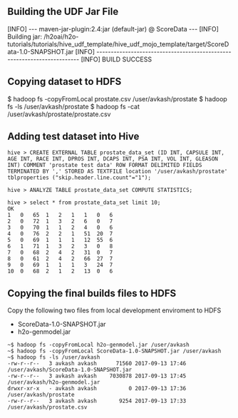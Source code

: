 
## Building the UDF Jar File ###


[INFO] --- maven-jar-plugin:2.4:jar (default-jar) @ ScoreData ---
[INFO] Building jar: /h2oai/h2o-tutorials/tutorials/hive_udf_template/hive_udf_mojo_template/target/ScoreData-1.0-SNAPSHOT.jar
[INFO] ------------------------------------------------------------------------
[INFO] BUILD SUCCESS


## Copying dataset to HDFS ##

 $ hadoop fs -copyFromLocal prostate.csv /user/avkash/prostate
 $ hadoop fs -ls /user/avkash/prostate
 $ hadoop fs -cat /user/avkash/prostate/prostate.csv

## Adding  test dataset into Hive ##

```
hive > CREATE EXTERNAL TABLE prostate_data_set (ID INT, CAPSULE INT, AGE INT, RACE INT, DPROS INT, DCAPS INT, PSA INT, VOL INT, GLEASON INT) COMMENT 'prostate test data' ROW FORMAT DELIMITED FIELDS TERMINATED BY ',' STORED AS TEXTFILE location '/user/avkash/prostate' tblproperties ("skip.header.line.count"="1");

hive > ANALYZE TABLE prostate_data_set COMPUTE STATISTICS;

hive > select * from prostate_data_set limit 10;
OK
1	0	65	1	2	1	1	0	6
2	0	72	1	3	2	6	0	7
3	0	70	1	1	2	4	0	6
4	0	76	2	2	1	51	20	7
5	0	69	1	1	1	12	55	6
6	1	71	1	3	2	3	0	8
7	0	68	2	4	2	31	0	7
8	0	61	2	4	2	66	27	7
9	0	69	1	1	1	3	24	7
10	0	68	2	1	2	13	0	6

```

## Copying the final builds files to HDFS

Copy the following two files from local development enviroment to HDFS
 - ScoreData-1.0-SNAPSHOT.jar
 - h2o-genmodel.jar 

```
~$ hadoop fs -copyFromLocal h2o-genmodel.jar /user/avkash
~$ hadoop fs -copyFromLocal ScoreData-1.0-SNAPSHOT.jar /user/avkash
~$ hadoop fs -ls /user/avkash
-rw-r--r--   3 avkash avkash      71560 2017-09-13 17:46 /user/avkash/ScoreData-1.0-SNAPSHOT.jar
-rw-r--r--   3 avkash avkash    7030878 2017-09-13 17:45 /user/avkash/h2o-genmodel.jar
drwxr-xr-x   - avkash avkash          0 2017-09-13 17:36 /user/avkash/prostate
-rw-r--r--   3 avkash avkash       9254 2017-09-13 17:33 /user/avkash/prostate.csv
```



